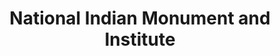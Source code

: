 ---
layout: repo
title: "National Indian Monument and Institute"
id: 24702
permalink: repos/24702/
---